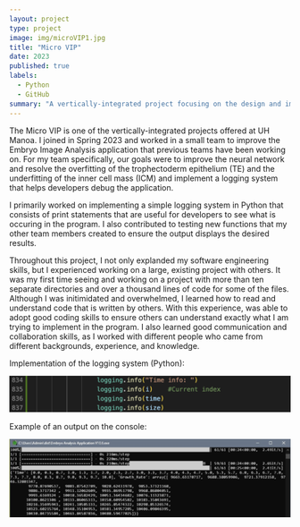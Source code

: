 ```yaml
---
layout: project
type: project
image: img/microVIP1.jpg
title: "Micro VIP"
date: 2023
published: true
labels:
  - Python
  - GitHub
summary: "A vertically-integrated project focusing on the design and implementation of microfabricated systems for engineering and healthcare applications, including microfluidic systems, optically controlled microrobots, and cell analysis technologies."
---
```


The Micro VIP is one of the vertically-integrated projects offered at UH Manoa. I joined in Spring 2023 and worked in a small team to improve the Embryo Image Analysis application that previous teams have been working on. For my team specifically, our goals were to improve the neural network and resolve the overfitting of the trophectoderm epithelium (TE) and the underfitting of the inner cell mass (ICM) and implement a logging system that helps developers debug the application. 

I primarily worked on implementing a simple logging system in Python that consists of print statements that are useful for developers to see what is occuring in the program. I also contributed to testing new functions that my other team members created to ensure the output displays the desired results.

Throughout this project, I not only explanded my software engineering skills, but I experienced working on a large, existing project with others. It was my first time seeing and working on a project with more than ten separate directories and over a thousand lines of code for some of the files. Although I was initimidated and overwhelmed, I learned how to read and understand code that is written by others. With this experience,  was able to adopt good coding skills to ensure others can understand exactly what I am trying to implement in the program. I also learned good communication and collaboration skills, as I worked with different people who came from different backgrounds, experience, and knowledge.

Implementation of the logging system (Python):

<img width="700px" src="../img/microVIP2.png">


Example of an output on the console:

<img width="700px" src="../img/microVIP3.png">
